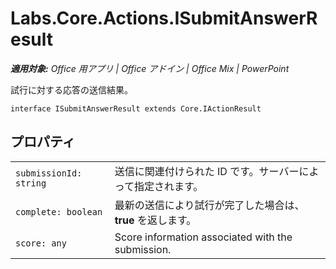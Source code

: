 
# <a name="labs.core.actions.isubmitanswerresult"></a>Labs.Core.Actions.ISubmitAnswerResult

 _**適用対象:** Office 用アプリ | Office アドイン | Office Mix | PowerPoint_

試行に対する応答の送信結果。

```
interface ISubmitAnswerResult extends Core.IActionResult
```


## <a name="properties"></a>プロパティ


|||
|:-----|:-----|
| `submissionId: string`|送信に関連付けられた ID です。サーバーによって指定されます。|
| `complete: boolean`|最新の送信により試行が完了した場合は、**true** を返します。|
| `score: any`|Score information associated with the submission.|
